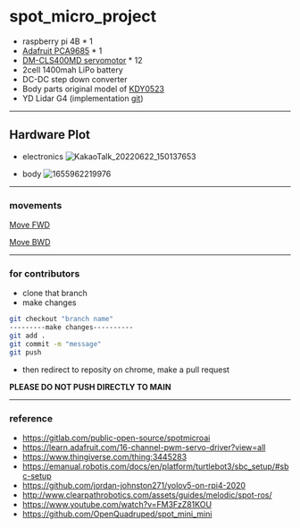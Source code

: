 # spot_micro_project
- raspberry pi 4B * 1
- [Adafruit PCA9685](https://www.amazon.com/PCA9685/s?k=PCA9685) * 1
- [DM-CLS400MD servomotor](https://www.devicemart.co.kr/goods/view?no=1324869) * 12
- 2cell 1400mah LiPo battery
- DC-DC step down converter
- Body parts original model of [KDY0523](https://www.thingiverse.com/thing:3445283)
- YD Lidar G4 (implementation [git](https://github.com/wkdalswns0427/ros_sim_lidar_noetic))

---
## Hardware Plot
- electronics
![KakaoTalk_20220622_150137653](https://user-images.githubusercontent.com/68832065/174955132-6d568d03-b8f3-4683-9bd5-18b6a60a6215.jpg)

- body
![1655962219976](https://user-images.githubusercontent.com/68832065/175244357-06ee4950-da42-4c78-90c4-334278bc1b2a.jpg)

---
### movements

[Move FWD](https://youtube.com/shorts/kT51E2Zz1T8?feature=share)

[Move BWD](https://youtube.com/shorts/hAUAnSVBYjI?feature=share)


---
### for contributors
- clone that branch
- make changes

```bash
git checkout "branch name"
---------make changes----------
git add .
git commit -m "message"
git push 
```

- then redirect to reposity on chrome, make a pull request

**PLEASE DO NOT PUSH DIRECTLY TO MAIN**

---
### reference
- https://gitlab.com/public-open-source/spotmicroai
- https://learn.adafruit.com/16-channel-pwm-servo-driver?view=all
- https://www.thingiverse.com/thing:3445283
- https://emanual.robotis.com/docs/en/platform/turtlebot3/sbc_setup/#sbc-setup
- https://github.com/jordan-johnston271/yolov5-on-rpi4-2020
- http://www.clearpathrobotics.com/assets/guides/melodic/spot-ros/
- https://www.youtube.com/watch?v=FM3FzZ81KOU
- https://github.com/OpenQuadruped/spot_mini_mini
